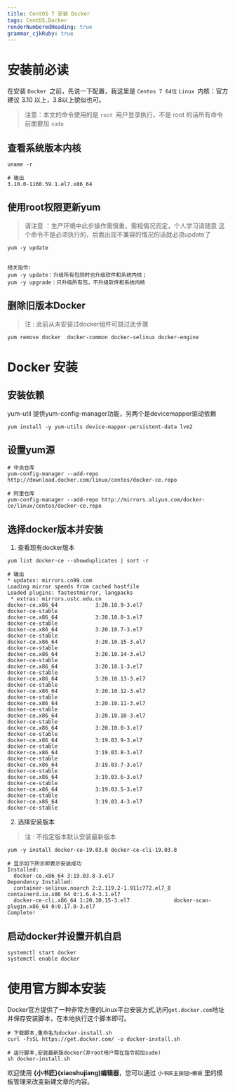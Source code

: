 ```yaml
---
title: CentOS 7 安装 Docker
tags: CentOS,Docker
renderNumberedHeading: true
grammar_cjkRuby: true
---
```


# 安装前必读
在安装 `Docker `之前，先说一下配置，我这里是 `Centos 7 64位`
 `Linux `内核：官方建议 3.10 以上，3.8以上貌似也可。

> 注意：本文的命令使用的是 `root `用户登录执行，不是 root 的话所有命令前面要加 `sudo`

## 查看系统版本内核
```
uname -r

# 输出
3.10.0-1160.59.1.el7.x86_64
```

## 使用root权限更新yum

> 请注意 ：生产环境中此步操作需慎重，需视情况而定，个人学习请随意
> 这个命令不是必须执行的，后面出现不兼容的情况的话就必须update了
```
yum -y update


相关指令:
yum -y update：升级所有包同时也升级软件和系统内核；​ 
yum -y upgrade：只升级所有包，不升级软件和系统内核
```

## 删除旧版本Docker
> 注 : 此前从未安装过docker组件可跳过此步骤

```
yum remove docker  docker-common docker-selinux docker-engine
```

# Docker 安装

## 安装依赖

yum-util 提供yum-config-manager功能，另两个是devicemapper驱动依赖
```
yum install -y yum-utils device-mapper-persistent-data lvm2
```
## 设置yum源
```
# 中央仓库
yum-config-manager --add-repo http://download.docker.com/linux/centos/docker-ce.repo

# 阿里仓库
yum-config-manager --add-repo http://mirrors.aliyun.com/docker-ce/linux/centos/docker-ce.repo
```

## 选择docker版本并安装
1. 查看现有docker版本

```
yum list docker-ce --showduplicates | sort -r

# 输出
* updates: mirrors.cn99.com
Loading mirror speeds from cached hostfile
Loaded plugins: fastestmirror, langpacks
 * extras: mirrors.ustc.edu.cn
docker-ce.x86_64            3:20.10.9-3.el7                     docker-ce-stable
docker-ce.x86_64            3:20.10.8-3.el7                     docker-ce-stable
docker-ce.x86_64            3:20.10.7-3.el7                     docker-ce-stable
docker-ce.x86_64            3:20.10.15-3.el7                    docker-ce-stable
docker-ce.x86_64            3:20.10.14-3.el7                    docker-ce-stable
docker-ce.x86_64            3:20.10.1-3.el7                     docker-ce-stable
docker-ce.x86_64            3:20.10.13-3.el7                    docker-ce-stable
docker-ce.x86_64            3:20.10.12-3.el7                    docker-ce-stable
docker-ce.x86_64            3:20.10.11-3.el7                    docker-ce-stable
docker-ce.x86_64            3:20.10.10-3.el7                    docker-ce-stable
docker-ce.x86_64            3:20.10.0-3.el7                     docker-ce-stable
docker-ce.x86_64            3:19.03.9-3.el7                     docker-ce-stable
docker-ce.x86_64            3:19.03.8-3.el7                     docker-ce-stable
docker-ce.x86_64            3:19.03.7-3.el7                     docker-ce-stable
docker-ce.x86_64            3:19.03.6-3.el7                     docker-ce-stable
docker-ce.x86_64            3:19.03.5-3.el7                     docker-ce-stable
docker-ce.x86_64            3:19.03.4-3.el7                     docker-ce-stable

```

2. 选择安装版本

> 注 : 不指定版本默认安装最新版本
```
yum -y install docker-ce-19.03.8 docker-ce-cli-19.03.8

# 显示如下所示即表示安装成功
Installed:
  docker-ce.x86_64 3:19.03.8-3.el7                                                       
Dependency Installed:
  container-selinux.noarch 2:2.119.2-1.911c772.el7_8     containerd.io.x86_64 0:1.6.4-3.1.el7
  docker-ce-cli.x86_64 1:20.10.15-3.el7              docker-scan-plugin.x86_64 0:0.17.0-3.el7     
Complete!

```

## 启动docker并设置开机自启
```
systemctl start docker
systemctl enable docker
```

# 使用官方脚本安装
Docker官方提供了一种非常方便的Linux平台安装方式,访问`get.docker.com`地址并保存安装脚本，在本地执行这个脚本即可。
```
# 下载脚本,重命名为docker-install.sh
curl -fsSL https://get.docker.com/ -o docker-install.sh

# 运行脚本,安装最新版docker(非root用户需在指令前加sudo)
sh docker-install.sh
```


欢迎使用 **{小书匠}(xiaoshujiang)编辑器**，您可以通过 `小书匠主按钮>模板` 里的模板管理来改变新建文章的内容。
